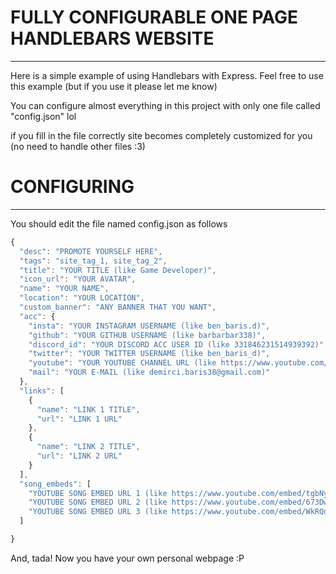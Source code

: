 FULLY CONFIGURABLE ONE PAGE HANDLEBARS WEBSITE
==============================================
<hr>

<p>Here is a simple example of using Handlebars with Express. Feel free to use this example (but if you use it please let me know)</p>
<p>You can configure almost everything in this project with only one file called "config.json" lol</p>
<p>if you fill in the file correctly site becomes completely customized for you (no need to handle other files :3)</p>

CONFIGURING
===========
<hr>
<p>You should edit the file named config.json as follows</p>

```js
{
  "desc": "PROMOTE YOURSELF HERE",
  "tags": "site_tag_1, site_tag_2",
  "title": "YOUR TITLE (like Game Developer)",
  "icon_url": "YOUR AVATAR",
  "name": "YOUR NAME",
  "location": "YOUR LOCATION",
  "custom_banner": "ANY BANNER THAT YOU WANT",
  "acc": {
    "insta": "YOUR INSTAGRAM USERNAME (like ben_baris.d)",
    "github": "YOUR GITHUB USERNAME (like barbarbar338)",
    "discord_id": "YOUR DISCORD ACC USER ID (like 331846231514939392)",
    "twitter": "YOUR TWITTER USERNAME (like ben_baris_d)",
    "youtube": "YOUR YOUTUBE CHANNEL URL (like https://www.youtube.com/ProjectHammer)",
    "mail": "YOUR E-MAIL (like demirci.baris38@gmail.com)"
  },
  "links": [
    {
      "name": "LINK 1 TITLE",
      "url": "LINK 1 URL"
    },
    {
      "name": "LINK 2 TITLE",
      "url": "LINK 2 URL"
    }
  ],
  "song_embeds": [
    "YOUTUBE SONG EMBED URL 1 (like https://www.youtube.com/embed/tgbNymZ7vqY)",
    "YOUTUBE SONG EMBED URL 2 (like https://www.youtube.com/embed/673DwzEmBAY)",
    "YOUTUBE SONG EMBED URL 3 (like https://www.youtube.com/embed/WkRQduFN4qA)"
  ]

}
```

<p>And, tada! Now you have your own personal webpage :P</p>
